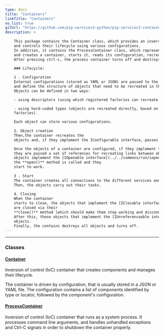 ```yaml
---
type: docs
title: "Containers"
linkTitle: "Containers"
no_list: true
gitUrl: "https://github.com/pip-services3-python/pip-services3-container-python"
description: >
    
    This package contains the Container class, which provides an inversion of control container that creates objects 
    and controls their lifecycle using various configurations. 
    In addition, it contains the ProcessContainer class, which represents a system process. It receives its configuration file via the command line, 
    and creates a container, starts it, reads its configuration, recreates objects, and runs them.  
    After pressing ctrl-c, the process container turns off and destroys the objects.  
  
    ### Lifecycle:

    1 . Configuration
    External configurations (stored as YAML or JSON) are passed to the container 
    and define the structure of objects that need to be recreated in the container. 
    Objects can be defined in two ways: 

    - using descriptors (using which registered factories can recreate the object) 

    - using hard-coded types (objects are recreated directly, based on their type, bypassing 
    factories). 

    Each object can store various configurations. 
    
    2. Object creation
    Then,the container recreates the 
    objects and, if they implement the IConfigurable interface, passes them their configurations. 

    Once the objects of a container are configured, if they implement the [IReferencable interface](../../commons/refer/ireferencable), 
    they are passed a set of references for recreating links between objects in the container. If 
    objects implement the [IOpenable interface](../../commons/run/iopenable), 
    the **open()** method is called and they 
    start to work. 
    
    3 . Start
    The container creates all connections to the different services and the objects and the container start running.
    Then, the objects carry out their tasks. 
    
    4. Closing
    When the container 
    starts to close, the objects that implement the [IClosable interface](../../commons/run/iclosable) 
    are closed via their 
    **close()** method (which should make them stop working and disconnect from other services).     
    After this, those objects that implement the [IUnreferenceable interface](../../commons/refer/iunreferenceable) delete various links between 
    objects.    
    Finally, the contains destroys all objects and turns off. 
---
```

---

<div class="module-body"> 

### Classes

#### [Container](container)
Inversion of control (IoC) container that creates components and manages their lifecycle.

The container is driven by configuration, that is usually stored in a JSON or YAML file.
The configuration contains a list of components identified by type or locator, followed
by the component's configuration.

#### [ProcessContainer](process_container)
Inversion of control (IoC) container that runs as a system process.
It processes command line arguments, and handles unhandled exceptions and Ctrl-C signals
in order to shutdown the container properly.

</div>

